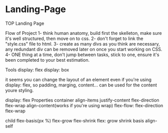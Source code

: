 # Landing-Page
TOP Landing Page

Flow of Project
1- think human anatomy, build first the skelleton, make sure it's well structured, then move on to css.
2- don't forget to link the "style.css" file to html.
3- create as many divs as you think are necessary, any redundant div can be removed later on once you start working on CSS.
4- ONE thing at a time, don't jump between tasks, stick to one, ensure it's been completed to your best estimation.


Tools
display: flex 
display: box

it seems you can change the layout of an element even if you're using display: flex, so padding, marging, content... can be used for the content youre styling.

display: flex Properties
container
align-items
justify-content
flex-direction
flex-wrap
align-content(works if you're using wrap)
flex-flow: flex-direction flex-wrap

child
flex-basis(px %)
flex-grow
flex-shrink
flex: grow shrink basis
align-self

